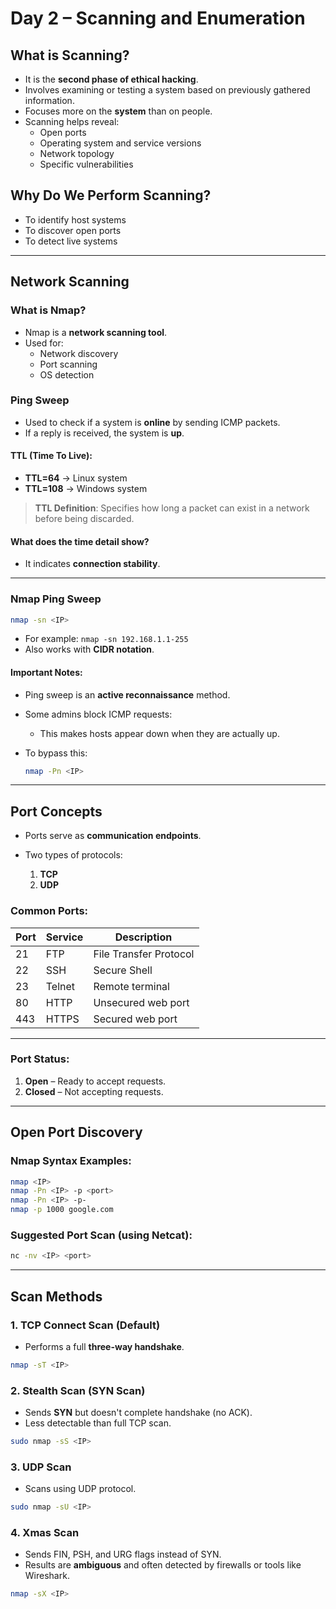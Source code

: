 # Day 2 – Scanning and Enumeration

## What is Scanning?

- It is the **second phase of ethical hacking**.
- Involves examining or testing a system based on previously gathered information.
- Focuses more on the **system** than on people.
- Scanning helps reveal:
  - Open ports
  - Operating system and service versions
  - Network topology
  - Specific vulnerabilities

## Why Do We Perform Scanning?

- To identify host systems
- To discover open ports
- To detect live systems

---

## Network Scanning

### What is Nmap?

- Nmap is a **network scanning tool**.
- Used for:
  - Network discovery
  - Port scanning
  - OS detection

### Ping Sweep

- Used to check if a system is **online** by sending ICMP packets.
- If a reply is received, the system is **up**.

#### TTL (Time To Live):

- **TTL=64** → Linux system
- **TTL=108** → Windows system

> **TTL Definition**: Specifies how long a packet can exist in a network before being discarded.

#### What does the time detail show?

- It indicates **connection stability**.

---

### Nmap Ping Sweep

```bash
nmap -sn <IP>
````

* For example:
  `nmap -sn 192.168.1.1-255`
* Also works with **CIDR notation**.

#### Important Notes:

* Ping sweep is an **active reconnaissance** method.
* Some admins block ICMP requests:

  * This makes hosts appear down when they are actually up.
* To bypass this:

  ```bash
  nmap -Pn <IP>
  ```

---

## Port Concepts

* Ports serve as **communication endpoints**.
* Two types of protocols:

  1. **TCP**
  2. **UDP**

### Common Ports:

| Port | Service | Description            |
| ---- | ------- | ---------------------- |
| 21   | FTP     | File Transfer Protocol |
| 22   | SSH     | Secure Shell           |
| 23   | Telnet  | Remote terminal        |
| 80   | HTTP    | Unsecured web port     |
| 443  | HTTPS   | Secured web port       |

---

### Port Status:

1. **Open** – Ready to accept requests.
2. **Closed** – Not accepting requests.

---

## Open Port Discovery

### Nmap Syntax Examples:

```bash
nmap <IP>
nmap -Pn <IP> -p <port>
nmap -Pn <IP> -p-
nmap -p 1000 google.com
```

### Suggested Port Scan (using Netcat):

```bash
nc -nv <IP> <port>
```

---

## Scan Methods

### 1. TCP Connect Scan (Default)

* Performs a full **three-way handshake**.

```bash
nmap -sT <IP>
```

### 2. Stealth Scan (SYN Scan)

* Sends **SYN** but doesn't complete handshake (no ACK).
* Less detectable than full TCP scan.

```bash
sudo nmap -sS <IP>
```

### 3. UDP Scan

* Scans using UDP protocol.

```bash
sudo nmap -sU <IP>
```

### 4. Xmas Scan

* Sends FIN, PSH, and URG flags instead of SYN.
* Results are **ambiguous** and often detected by firewalls or tools like Wireshark.

```bash
nmap -sX <IP>
```
